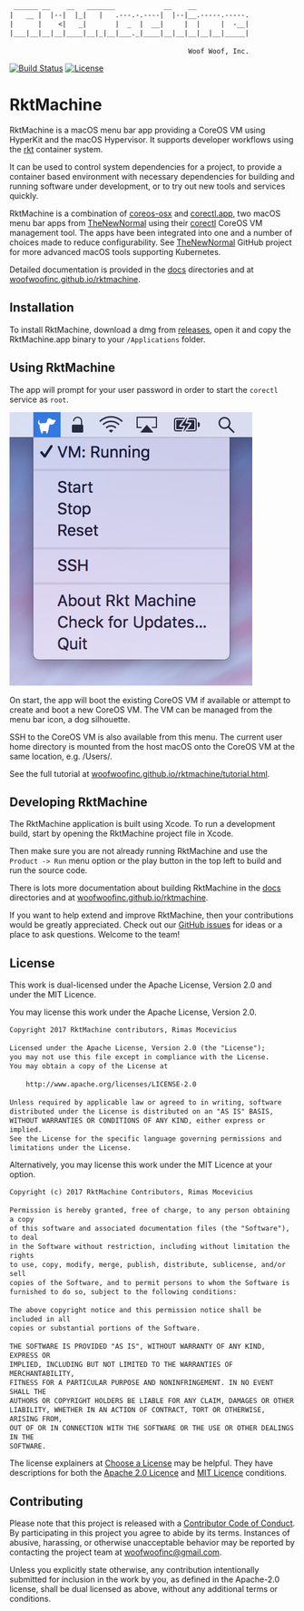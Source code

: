 






     ______ __    __   _______            __    __
    |   __ |  |--|  |_|   |   .---.-.----|  |--|__.-----.-----.
    |      |    <|   _|       |  _  |  __|     |  |     |  -__|
    |___|__|__|__|____|__|_|__|___._|____|__|__|__|__|__|_____|

                                                Woof Woof, Inc.


[![Build Status](https://travis-ci.org/woofwoofinc/rktmachine.svg?branch=master)](https://travis-ci.org/woofwoofinc/rktmachine)
[![License](https://img.shields.io/badge/license-Apache--2.0%20OR%20MIT-blue.svg)](https://github.com/woofwoofinc/rktmachine#license)


RktMachine
==========
RktMachine is a macOS menu bar app providing a CoreOS VM using HyperKit and the
macOS Hypervisor. It supports developer workflows using the [rkt] container
system.

[rkt]: https://coreos.com/rkt

It can be used to control system dependencies for a project, to provide a
container based environment with necessary dependencies for building and
running software under development, or to try out new tools and services
quickly.

RktMachine is a combination of [coreos-osx] and [corectl.app], two macOS menu
bar apps from [TheNewNormal] using their [corectl] CoreOS VM management tool.
The apps have been integrated into one and a number of choices made to reduce
configurability. See [TheNewNormal] GitHub project for more advanced macOS
tools supporting Kubernetes. 

[TheNewNormal]: https://github.com/TheNewNormal
[coreos-osx]: https://github.com/TheNewNormal/coreos-osx
[corectl.app]: https://github.com/TheNewNormal/corectl.app
[corectl]: https://github.com/TheNewNormal/corectl

Detailed documentation is provided in the [docs] directories and at
[woofwoofinc.github.io/rktmachine].

[docs]: docs
[woofwoofinc.github.io/rktmachine]: https://woofwoofinc.github.io/rktmachine


Installation
------------
To install RktMachine, download a dmg from [releases], open it and copy the
RktMachine.app binary to your `/Applications` folder.

[releases]: https://github.com/woofwoofinc/rktmachine/releases


Using RktMachine
----------------
The app will prompt for your user password in order to start the `corectl`
service as `root`.

![RktMachine Screenshot](docs/assets/screenshot.png "RktMachine Screenshot")

On start, the app will boot the existing CoreOS VM if available or attempt to
create and boot a new CoreOS VM. The VM can be managed from the menu bar icon,
a dog silhouette.

SSH to the CoreOS VM is also available from this menu. The current user home
directory is mounted from the host macOS onto the CoreOS VM at the same
location, e.g. /Users/<name>.

See the full tutorial at [woofwoofinc.github.io/rktmachine/tutorial.html].

[woofwoofinc.github.io/rktmachine/tutorial.html]: https://woofwoofinc.github.io/rktmachine/tutorial.html


Developing RktMachine
---------------------
The RktMachine application is built using Xcode. To run a development build,
start by opening the RktMachine project file in Xcode.

Then make sure you are not already running RktMachine and use the
`Product -> Run` menu option or the play button in the top left to build and
run the source code.

There is lots more documentation about building RktMachine in the [docs]
directories and at [woofwoofinc.github.io/rktmachine].

If you want to help extend and improve RktMachine, then your contributions
would be greatly appreciated. Check out our [GitHub issues] for ideas or a
place to ask questions. Welcome to the team!

[GitHub issues]: https://github.com/woofwoofinc/rktmachine/issues


License
-------
This work is dual-licensed under the Apache License, Version 2.0 and under the
MIT Licence.

You may license this work under the Apache License, Version 2.0.

    Copyright 2017 RktMachine contributors, Rimas Mocevicius

    Licensed under the Apache License, Version 2.0 (the "License");
    you may not use this file except in compliance with the License.
    You may obtain a copy of the License at

        http://www.apache.org/licenses/LICENSE-2.0

    Unless required by applicable law or agreed to in writing, software
    distributed under the License is distributed on an "AS IS" BASIS,
    WITHOUT WARRANTIES OR CONDITIONS OF ANY KIND, either express or implied.
    See the License for the specific language governing permissions and
    limitations under the License.

Alternatively, you may license this work under the MIT Licence at your option.

    Copyright (c) 2017 RktMachine Contributors, Rimas Mocevicius

    Permission is hereby granted, free of charge, to any person obtaining a copy
    of this software and associated documentation files (the "Software"), to deal
    in the Software without restriction, including without limitation the rights
    to use, copy, modify, merge, publish, distribute, sublicense, and/or sell
    copies of the Software, and to permit persons to whom the Software is
    furnished to do so, subject to the following conditions:

    The above copyright notice and this permission notice shall be included in all
    copies or substantial portions of the Software.

    THE SOFTWARE IS PROVIDED "AS IS", WITHOUT WARRANTY OF ANY KIND, EXPRESS OR
    IMPLIED, INCLUDING BUT NOT LIMITED TO THE WARRANTIES OF MERCHANTABILITY,
    FITNESS FOR A PARTICULAR PURPOSE AND NONINFRINGEMENT. IN NO EVENT SHALL THE
    AUTHORS OR COPYRIGHT HOLDERS BE LIABLE FOR ANY CLAIM, DAMAGES OR OTHER
    LIABILITY, WHETHER IN AN ACTION OF CONTRACT, TORT OR OTHERWISE, ARISING FROM,
    OUT OF OR IN CONNECTION WITH THE SOFTWARE OR THE USE OR OTHER DEALINGS IN THE
    SOFTWARE.

The license explainers at [Choose a License] may be helpful. They have
descriptions for both the [Apache 2.0 Licence] and [MIT Licence] conditions.

[Choose a License]: http://choosealicense.com
[Apache 2.0 Licence]: http://choosealicense.com/licenses/apache-2.0/
[MIT Licence]: http://choosealicense.com/licenses/mit/


Contributing
------------
Please note that this project is released with a [Contributor Code of Conduct].
By participating in this project you agree to abide by its terms. Instances of
abusive, harassing, or otherwise unacceptable behavior may be reported by
contacting the project team at woofwoofinc@gmail.com.

[Contributor Code of Conduct]: docs/conduct.rst

Unless you explicitly state otherwise, any contribution intentionally submitted
for inclusion in the work by you, as defined in the Apache-2.0 license, shall be
dual licensed as above, without any additional terms or conditions.

